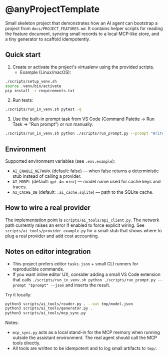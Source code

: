 # @anyProjectTemplate

Small skeleton project that demonstrates how an AI agent can bootstrap a project
from `docs/PROJECT_FEATURES.md`. It contains helper scripts for reading the
feature document, syncing small records to a local MCP-like store, and a tiny
generator to scaffold idempotently.

## Quick start

1. Create or activate the project's virtualenv using the provided scripts.
   - Example (Linux/macOS):

```bash
./scripts/setup_venv.sh
source .venv/bin/activate
pip install -r requirements.txt
```

2. Run tests:

```bash
./scripts/run_in_venv.sh pytest -q
```

3. Use the built-in prompt task from VS Code (Command Palette -> Run Task -> "Run prompt") or run manually:

```bash
./scripts/run_in_venv.sh python ./scripts/run_prompt.py --prompt "Write a unit test for foo" --json
```

## Environment

Supported environment variables (see `.env.example`):

- `AI_ENABLE_NETWORK` (default: false) — when false returns a deterministic stub instead of calling a provider.
- `AI_MODEL` (default: `gpt-4o-mini`) — model name used for cache keys and traces.
- `AI_CACHE_DB` (default: `.ai_cache.sqlite`) — path to the SQLite cache.

## How to wire a real provider

The implementation point is `scripts/ai_tools/api_client.py`. The network path currently raises
an error if enabled to force explicit wiring. See `scripts/ai_tools/provider_example.py` for a
small stub that shows where to plug a real provider and add cost accounting.

## Notes on editor integration

- This project prefers editor `tasks.json` + small CLI runners for reproducible commands.
- If you want inline editor UX, consider adding a small VS Code extension that calls
  `./scripts/run_in_venv.sh python ./scripts/run_prompt.py --prompt "$prompt" --json` and inserts the result.


Try it locally:

```bash
python3 scripts/ai_tools/reader.py . --out tmp/model.json
python3 scripts/ai_tools/generator.py .
python3 scripts/ai_tools/mcp_sync.py
```

Notes:

- `mcp_sync.py` acts as a local stand-in for the MCP memory when running
  outside the assistant environment. The real agent should call the MCP
  tools directly.
- All tools are written to be idempotent and to log small artifacts to `tmp/`.
